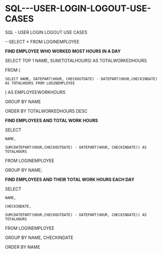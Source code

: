 # SQL---USER-LOGIN-LOGOUT-USE-CASES
SQL - USER LOGIN LOGOUT USE CASES

--SELECT * FROM LOGINEMPLOYEE

**FIND EMPLOYEE WHO WORKED MOST HOURS IN A DAY**

SELECT TOP 1 NAME, SUM(TOTALHOURS) AS TOTALWORKEDHOURS

FROM (

    SELECT NAME, DATEPART(HOUR, CHECKOUTDATE) - DATEPART(HOUR,CHECKINDATE) AS TOTALHOURS FROM LOGINEMPLOYEE
) AS EMPLOYEEWORKHOURS

GROUP BY NAME

ORDER BY TOTALWORKEDHOURS DESC

**FIND EMPLOYEES AND TOTAL WORK HOURS**

SELECT

    NAME,
    
    SUM(DATEPART(HOUR,CHECKOUTDATE) - DATEPART(HOUR, CHECKINDATE)) AS TOTALHOURS
    
FROM LOGINEMPLOYEE

GROUP BY NAME;

**FIND EMPLOYEES AND THEIR TOTAL WORK HOURS EACH DAY**

SELECT

    NAME,
    
	CHECKINDATE,
 
    SUM(DATEPART(HOUR,CHECKOUTDATE) - DATEPART(HOUR, CHECKINDATE)) AS TOTALHOURS
    
FROM LOGINEMPLOYEE

GROUP BY NAME, CHECKINDATE

ORDER BY NAME
